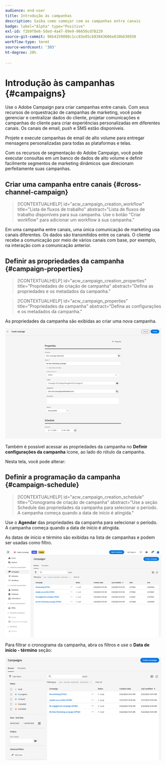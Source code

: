 ```yaml
---
audience: end-user
title: Introdução às campanhas
description: Saiba como começar com as campanhas entre canais
badge: label="Alpha" type="Positive"
exl-id: f2b9f8e6-5ded-4a47-89e9-96650cd78229
source-git-commit: 96b4159890c1cc03e85cb93843606e810b630930
workflow-type: tm+mt
source-wordcount: '303'
ht-degree: 20%

---
```


# Introdução às campanhas {#campaigns}

Use o Adobe Campaign para criar campanhas entre canais. Com seus recursos de orquestração de campanhas de marketing, você pode gerenciar e centralizar dados do cliente, projetar comunicações e campanhas do cliente para criar experiências personalizadas em diferentes canais. Os canais de email, push e SMS estão disponíveis.

Projete e execute campanhas de email de alto volume para entregar mensagens personalizadas para todas as plataformas e telas.
<!--Measure the effectiveness of your deliveries with detailed reports including thecounts of opens, clicks, forwards, and more.--> Com os recursos de segmentação do Adobe Campaign, você pode executar consultas em um banco de dados de alto volume e definir facilmente segmentos de marketing dinâmicos que direcionam perfeitamente suas campanhas.

## Criar uma campanha entre canais {#cross-channel-campaign}


>[!CONTEXTUALHELP]
>id="acw_campaign_creation_workflow"
>title="Lista de fluxos de trabalho"
>abstract="Lista de fluxos de trabalho disponíveis para sua campanha. Use o botão &quot;Criar workflow&quot; para adicionar um workflow à sua campanha."



Em uma campanha entre canais, uma única comunicação de marketing usa canais diferentes. Os dados são transmitidos entre os canais. O cliente recebe a comunicação por meio de vários canais com base, por exemplo, na interação com a comunicação anterior.

## Definir as propriedades da campanha {#campaign-properties}

>[!CONTEXTUALHELP]
>id="acw_campaign_creation_properties"
>title="Propriedades de criação de campanha"
>abstract="Defina as propriedades e os metadados da campanha."

>[!CONTEXTUALHELP]
>id="acw_campaign_properties"
>title="Propriedades da campanha"
>abstract="Defina as configurações e os metadados da campanha."

As propriedades da campanha são exibidas ao criar uma nova campanha.

![Definir as propriedades da campanha](assets/campaign-properties.png)

Também é possível acessar as propriedades da campanha no **Definir configurações da campanha** ícone, ao lado do rótulo da campanha.

Nesta tela, você pode alterar:



## Definir a programação da campanha {#campaign-schedule}

>[!CONTEXTUALHELP]
>id="acw_campaign_creation_schedule"
>title="Cronograma de criação de campanha"
>abstract="Use a seção Schedule das propriedades da campanha para selecionar o período. A campanha começa quando a data de início é atingida."

Use o **Agendar** das propriedades da campanha para selecionar o período. A campanha começa quando a data de início é atingida.

As datas de início e término são exibidas na lista de campanhas e podem ser usadas como filtro.

![Lista de campanhas](assets/campaign-list.png)

Para filtrar o cronograma da campanha, abra os filtros e use o **Data de início - término** seção:

![Lista de campanhas](assets/campaign-filter-on-dates.png)

